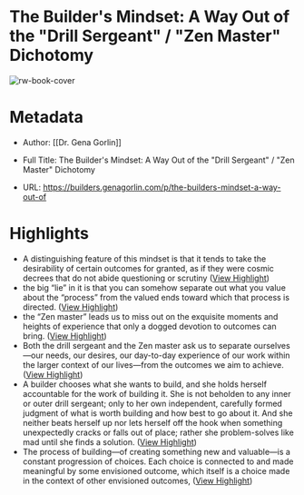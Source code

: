 # The Builder's Mindset: A Way Out of the "Drill Sergeant" / "Zen Master" Dichotomy

![rw-book-cover](https://substackcdn.com/image/fetch/w_1200,h_600,c_fill,f_jpg,q_auto:good,fl_progressive:steep,g_auto/https%3A%2F%2Fbucketeer-e05bbc84-baa3-437e-9518-adb32be77984.s3.amazonaws.com%2Fpublic%2Fimages%2Fb6c44d9c-74e4-4487-899f-9502a5d18811_936x624.jpeg)

# Metadata
- Author: [[Dr. Gena Gorlin]]
- Full Title: The Builder's Mindset: A Way Out of the "Drill Sergeant" / "Zen Master" Dichotomy

- URL: https://builders.genagorlin.com/p/the-builders-mindset-a-way-out-of

# Highlights
- A distinguishing feature of this mindset is that it tends to take the desirability of certain outcomes for granted, as if they were cosmic decrees that do not abide questioning or scrutiny ([View Highlight](https://read.readwise.io/read/01hjvqg24g8s3x7n2edj765xg6))
- the big “lie” in it is that you can somehow separate out what you value about the “process” from the valued ends toward which that process is directed. ([View Highlight](https://read.readwise.io/read/01hjvqgkwqgxw6a4s0j7db4q4k))
- the “Zen master” leads us to miss out on the exquisite moments and heights of experience that only a dogged devotion to outcomes can bring. ([View Highlight](https://read.readwise.io/read/01hjvqhkfhk3080jrktv5ea7n7))
- Both the drill sergeant and the Zen master ask us to separate ourselves—our needs, our desires, our day-to-day experience of our work within the larger context of our lives—from the outcomes we aim to achieve. ([View Highlight](https://read.readwise.io/read/01hjvqjhqkamwv4jts704n2dtb))
- A builder chooses what she wants to build, and she holds herself accountable for the work of building it. She is not beholden to any inner or outer drill sergeant; only to her own independent, carefully formed judgment of what is worth building and how best to go about it. And she neither beats herself up nor lets herself off the hook when something unexpectedly cracks or falls out of place; rather she problem-solves like mad until she finds a solution. ([View Highlight](https://read.readwise.io/read/01hjvqjzvnygdffrt8f7cmpm87))
- The process of building—of creating something new and valuable—is a constant progression of choices. Each choice is connected to and made meaningful by some envisioned outcome, which itself is a choice made in the context of other envisioned outcomes, ([View Highlight](https://read.readwise.io/read/01hjvqkpawbe1mk68knfqbh9vd))
